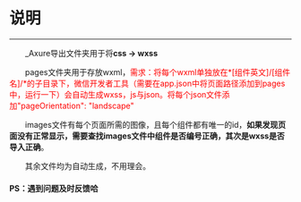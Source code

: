# 说明
-------
&emsp;&emsp;_Axure导出文件夹用于将**css -> wxss**

&emsp;&emsp;pages文件夹用于存放wxml，<font color=red>需求：将每个wxml单独放在*[组件英文]/[组件名]/*的子目录下，微信开发者工具（需要在app.json中将页面路径添加到pages中，运行一下）会自动生成wxss，js与json。将每个json文件添加"pageOrientation": "landscape"</font>

&emsp;&emsp;images文件有每个页面所需的图像，且每个组件都有唯一的id，**如果发现页面没有正常显示，需要查找images文件中组件是否编号正确，其次是wxss是否导入正确**。

&emsp;&emsp;其余文件均为自动生成，不用理会。

#### PS：遇到问题及时反馈哈